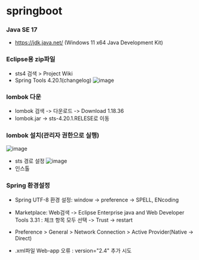 # springboot

### Java SE 17
- https://jdk.java.net/ (Windows 11 x64 Java Development Kit)


### Eclipse용 zip파일
- sts4 검색 > Project Wiki
- Spring Tools 4.20.1(changelog)
![image](https://github.com/user-attachments/assets/1166f70f-ba9b-4475-9c83-8b6a9d7387c7)


### lombok 다운
- lombok 검색 -> 다운로드 ->  Download 1.18.36
- lombok.jar -> sts-4.20.1.RELESE로 이동

### lombok 설치(관리자 권한으로 실행)
![image](https://github.com/user-attachments/assets/2ebd2246-711b-4396-bc88-9deb5e3a17e4)
- sts 경로 설정
![image](https://github.com/user-attachments/assets/ebbb0fd8-5dba-423a-8b73-ce20bee16f84)
- 인스톨

### Spring 환경설정
- Spring UTF-8 환경 설정: window -> preference -> SPELL, ENcoding
- Marketplace: Web검색 -> Eclipse Enterprise java and Web Developer Tools 3.31
 : 체크 항목 모두 선택 -> Trust -> restart


- Preference > General > Network Connection > Active Provider(Native -> Direct)
* .xml파일 Web-app 오류 : version="2.4" 추가 시도
